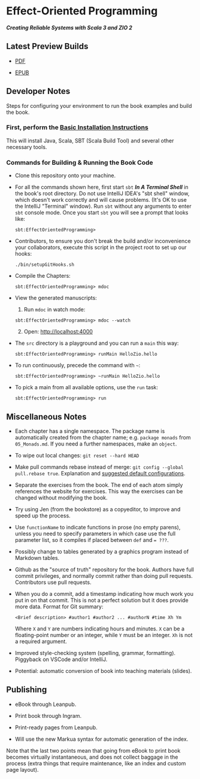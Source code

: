 # Effect-Oriented Programming

***Creating Reliable Systems with Scala 3 and ZIO 2***

## Latest Preview Builds

* [PDF](https://leanpub.com/s/fDHMG3a91OtuihppckOyMA.pdf)

* [EPUB](https://leanpub.com/s/fDHMG3a91OtuihppckOyMA.epub)

## Developer Notes

Steps for configuring your environment to run the book examples and build the book.

### First, perform the [Basic Installation Instructions](https://github.com/EffectOrientedProgramming/Examples#effect-oriented-programming-book-examples)

This will install Java, Scala, SBT (Scala Build Tool) and several other necessary tools.

### Commands for Building & Running the Book Code

* Clone this repository onto your machine.

* For all the commands shown here, first start `sbt` ***In A Terminal Shell***
  in the book's root directory.
  Do not use IntelliJ IDEA's "sbt shell" window, which doesn't work correctly and will cause problems.
  (It's OK to use the IntelliJ "Terminal" window).
  Run `sbt` without any arguments to enter `sbt` console mode.
  Once you start `sbt` you will see a prompt that looks like:

  ```text
  sbt:EffectOrientedProgramming>
  ```

* Contributors, to ensure you don't break the build and/or inconvenience your collaborators,
  execute this script in the project root to set up our hooks:

  ```text
  ./bin/setupGitHooks.sh
  ```

* Compile the Chapters:

  ```text
  sbt:EffectOrientedProgramming> mdoc
  ```

* View the generated manuscripts:
  1. Run `mdoc` in watch mode:

    ```text
    sbt:EffectOrientedProgramming> mdoc --watch
    ```

  2. Open: [http://localhost:4000](http://localhost:4000)

* The `src` directory is a playground and you can run a `main` this way:

  ```text
  sbt:EffectOrientedProgramming> runMain HelloZio.hello
  ```

* To run continuously, precede the command with `~`:

  ```text
  sbt:EffectOrientedProgramming> ~runMain HelloZio.hello
  ```

* To pick a main from all available options, use the `run` task:

  ```text
  sbt:EffectOrientedProgramming> run
  ```

## Miscellaneous Notes

* Each chapter has a single namespace.
  The package name is automatically created from the chapter name; e.g. `package monads` from `05_Monads.md`.
  If you need a further namespaces, make an `object`.

* To wipe out local changes: `git reset --hard HEAD`

* Make pull commands rebase instead of merge: `git config --global pull.rebase true`.
  Explanation and [suggested default configurations](https://spin.atomicobject.com/2020/05/05/git-configurations-default/).

* Separate the exercises from the book. The end of each atom simply references
  the website for exercises. This way the exercises can be changed without
  modifying the book.

* Try using Jen (from the bookstore) as a copyeditor, to improve and
  speed up the process.

* Use `functionName` to indicate functions in prose (no empty parens), unless you need to specify parameters in which case use the full parameter list, so it compiles if placed between `def` and `= ???`.

* Possibly change to tables generated by a graphics program instead of Markdown tables.

* Github as the "source of truth" repository for the book. Authors have
  full commit privileges, and normally commit rather than doing pull requests.
  Contributors use pull requests.

* When you do a commit, add a timestamp indicating how
  much work you put in on that commit. This is not a perfect solution but it
  does provide more data. Format for Git summary:

  ```text
  <Brief description> #author1 #author2 ... #authorN #time Xh Ym
  ```

  Where `X` and `Y` are numbers indicating hours and minutes. `X` can be
  a floating-point number or an integer, while `Y` must be an integer. `Xh` is
  not a required argument.

* Improved style-checking system (spelling, grammar, formatting). Piggyback on
  VSCode and/or IntelliJ.

* Potential: automatic conversion of book into teaching materials (slides).

## Publishing

* eBook through Leanpub.

* Print book through Ingram.

* Print-ready pages from Leanpub.

* Will use the new Markua syntax for automatic generation of the index.

Note that the last two points mean that going from eBook to print book becomes
virtually instantaneous, and does not collect baggage in the process (extra
things that require maintenance, like an index and custom page layout).
